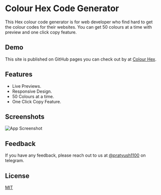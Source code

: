 
# Colour Hex Code Generator

This Hex colour code generator is for web developer who find hard to get the colour codes for their websites. You can get 50 colours at a time with preview and one click copy feature.


## Demo

This site is published on GitHub pages you can check out by at [Colour Hex](https://pratyush1100.github.io/colour-hex/).


## Features

- Live Previews.
- Responsive Design.
- 50 Colours at a time.
- One Click Copy Feature.


## Screenshots

![App Screenshot](https://telegra.ph/file/3bb6e2614a9bacd0418b6.png)


## Feedback

If you have any feedback, please reach out to us at [@pratyush1100](https://telegram.dog/pratyush1100) on telegram.


## License

[MIT](https://choosealicense.com/licenses/mit/)

